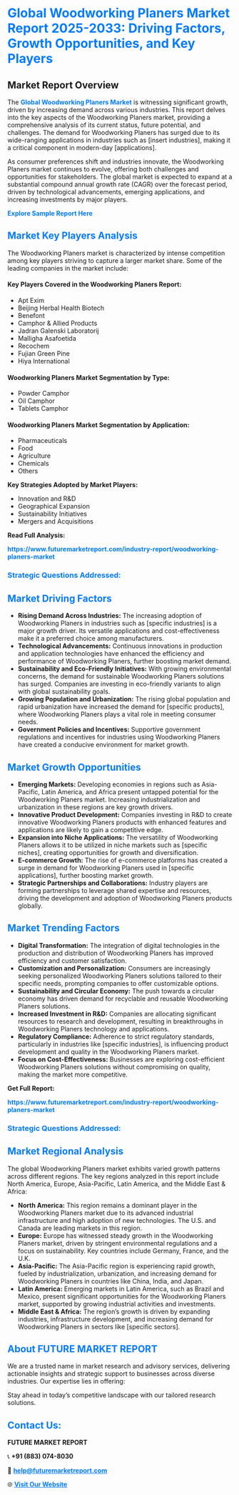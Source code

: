 <h1 style="color: #007BFF;">Global Woodworking Planers Market Report 2025-2033: Driving Factors, Growth Opportunities, and Key Players</h1>

<section id="overview">
<h2>Market Report Overview</h2>
<p>The <a href="https://www.futuremarketreport.com/industry-report/woodworking-planers-market" style="color: #007BFF; text-decoration: none;"><strong>Global Woodworking Planers Market</strong></a> is witnessing significant growth, driven by increasing demand across various industries. This report delves into the key aspects of the Woodworking Planers market, providing a comprehensive analysis of its current status, future potential, and challenges. The demand for Woodworking Planers has surged due to its wide-ranging applications in industries such as [insert industries], making it a critical component in modern-day [applications].</p>
<p>As consumer preferences shift and industries innovate, the Woodworking Planers market continues to evolve, offering both challenges and opportunities for stakeholders. The global market is expected to expand at a substantial compound annual growth rate (CAGR) over the forecast period, driven by technological advancements, emerging applications, and increasing investments by major players.</p>
</section>

<section id="overview">
<p><a href="https://www.futuremarketreport.com/request-sample/reportId=33981" style="color: #007BFF; text-decoration: none;"><strong>Explore Sample Report Here</strong></a></p>
</section>

<section id="key-players">
<h2 style="color: #007BFF;">Market Key Players Analysis</h2>
<p>The Woodworking Planers market is characterized by intense competition among key players striving to capture a larger market share. Some of the leading companies in the market include:</p>
<h4>Key Players Covered in the Woodworking Planers Report:</h4>
<ul><li>Apt Exim</li><li>Beijing Herbal Health Biotech</li><li>Benefont</li><li>Camphor &amp; Allied Products</li><li>Jadran Galenski Laboratorij</li><li>Malligha Asafoetida</li><li>Recochem</li><li>Fujian Green Pine</li><li>Hiya International</li></ul>
<h4>Woodworking Planers Market Segmentation by Type:</h4>
<ul><li>Powder Camphor</li><li>Oil Camphor</li><li>Tablets Camphor</li></ul>

<h4>Woodworking Planers Market Segmentation by Application:</h4>
<ul><li>Pharmaceuticals</li><li>Food</li><li>Agriculture</li><li>Chemicals</li><li>Others</li></ul>
<p><strong>Key Strategies Adopted by Market Players:</strong></p>
<ul>
<li>Innovation and R&D</li>
<li>Geographical Expansion</li>
<li>Sustainability Initiatives</li>
<li>Mergers and Acquisitions</li>
</ul>
</section>

<section>
<p><strong>Read Full Analysis: </strong></p><a href="https://www.futuremarketreport.com/industry-report/woodworking-planers-market" style="color: #007BFF; text-decoration: none;"><strong>https://www.futuremarketreport.com/industry-report/woodworking-planers-market</strong></a>
<h3 style="color: #007BFF;">Strategic Questions Addressed:</h3>
</section>

<section id="driving-factors">
<h2 style="color: #007BFF;">Market Driving Factors</h2>
<ul>
<li><strong>Rising Demand Across Industries:</strong> The increasing adoption of Woodworking Planers in industries such as [specific industries] is a major growth driver. Its versatile applications and cost-effectiveness make it a preferred choice among manufacturers.</li>
<li><strong>Technological Advancements:</strong> Continuous innovations in production and application technologies have enhanced the efficiency and performance of Woodworking Planers, further boosting market demand.</li>
<li><strong>Sustainability and Eco-Friendly Initiatives:</strong> With growing environmental concerns, the demand for sustainable Woodworking Planers solutions has surged. Companies are investing in eco-friendly variants to align with global sustainability goals.</li>
<li><strong>Growing Population and Urbanization:</strong> The rising global population and rapid urbanization have increased the demand for [specific products], where Woodworking Planers plays a vital role in meeting consumer needs.</li>
<li><strong>Government Policies and Incentives:</strong> Supportive government regulations and incentives for industries using Woodworking Planers have created a conducive environment for market growth.</li>
</ul>
</section>

<section id="growth-opportunities">
<h2 style="color: #007BFF;">Market Growth Opportunities</h2>
<ul>
<li><strong>Emerging Markets:</strong> Developing economies in regions such as Asia-Pacific, Latin America, and Africa present untapped potential for the Woodworking Planers market. Increasing industrialization and urbanization in these regions are key growth drivers.</li>
<li><strong>Innovative Product Development:</strong> Companies investing in R&D to create innovative Woodworking Planers products with enhanced features and applications are likely to gain a competitive edge.</li>
<li><strong>Expansion into Niche Applications:</strong> The versatility of Woodworking Planers allows it to be utilized in niche markets such as [specific niches], creating opportunities for growth and diversification.</li>
<li><strong>E-commerce Growth:</strong> The rise of e-commerce platforms has created a surge in demand for Woodworking Planers used in [specific applications], further boosting market growth.</li>
<li><strong>Strategic Partnerships and Collaborations:</strong> Industry players are forming partnerships to leverage shared expertise and resources, driving the development and adoption of Woodworking Planers products globally.</li>
</ul>
</section>

<section id="trending-factors">
<h2 style="color: #007BFF;">Market Trending Factors</h2>
<ul>
<li><strong>Digital Transformation:</strong> The integration of digital technologies in the production and distribution of Woodworking Planers has improved efficiency and customer satisfaction.</li>
<li><strong>Customization and Personalization:</strong> Consumers are increasingly seeking personalized Woodworking Planers solutions tailored to their specific needs, prompting companies to offer customizable options.</li>
<li><strong>Sustainability and Circular Economy:</strong> The push towards a circular economy has driven demand for recyclable and reusable Woodworking Planers solutions.</li>
<li><strong>Increased Investment in R&D:</strong> Companies are allocating significant resources to research and development, resulting in breakthroughs in Woodworking Planers technology and applications.</li>
<li><strong>Regulatory Compliance:</strong> Adherence to strict regulatory standards, particularly in industries like [specific industries], is influencing product development and quality in the Woodworking Planers market.</li>
<li><strong>Focus on Cost-Effectiveness:</strong> Businesses are exploring cost-efficient Woodworking Planers solutions without compromising on quality, making the market more competitive.</li>
</ul>
</section>

<section>
<p><strong>Get Full Report: </strong></p><a href="https://www.futuremarketreport.com/industry-report/woodworking-planers-market" style="color: #007BFF; text-decoration: none;"><strong>https://www.futuremarketreport.com/industry-report/woodworking-planers-market</strong></a>
<h3 style="color: #007BFF;">Strategic Questions Addressed:</h3>
</section>


<section id="regional-analysis">
<h2 style="color: #007BFF;">Market Regional Analysis</h2>
<p>The global Woodworking Planers market exhibits varied growth patterns across different regions. The key regions analyzed in this report include North America, Europe, Asia-Pacific, Latin America, and the Middle East & Africa:</p>
<ul>
<li><strong>North America:</strong> This region remains a dominant player in the Woodworking Planers market due to its advanced industrial infrastructure and high adoption of new technologies. The U.S. and Canada are leading markets in this region.</li>
<li><strong>Europe:</strong> Europe has witnessed steady growth in the Woodworking Planers market, driven by stringent environmental regulations and a focus on sustainability. Key countries include Germany, France, and the U.K.</li>
<li><strong>Asia-Pacific:</strong> The Asia-Pacific region is experiencing rapid growth, fueled by industrialization, urbanization, and increasing demand for Woodworking Planers in countries like China, India, and Japan.</li>
<li><strong>Latin America:</strong> Emerging markets in Latin America, such as Brazil and Mexico, present significant opportunities for the Woodworking Planers market, supported by growing industrial activities and investments.</li>
<li><strong>Middle East & Africa:</strong> The region’s growth is driven by expanding industries, infrastructure development, and increasing demand for Woodworking Planers in sectors like [specific sectors].</li>
</ul>
</section>

<footer>
<h2 style="color: #007BFF;">About FUTURE MARKET REPORT</h2>
<p>We are a trusted name in market research and advisory services, delivering actionable insights and strategic support to businesses across diverse industries. Our expertise lies in offering:</p>

<p>Stay ahead in today’s competitive landscape with our tailored research solutions.</p>

<h2 style="color: #007BFF;">Contact Us:</h2>
<p><strong>FUTURE MARKET REPORT</strong></p>
<p>📞 <strong>+91 (883) 074-8030</strong></p>
<p>📧 <strong><a href="mailto:help@futuremarketreport.com" style="color: #007BFF;">help@futuremarketreport.com</a></strong></p>
<p>🌐 <strong><a href="https://www.futuremarketreport.com/" style="color: #007BFF;">Visit Our Website</a></strong></p>
</footer>